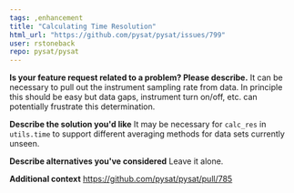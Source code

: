 ```yaml
---
tags: ,enhancement
title: "Calculating Time Resolution"
html_url: "https://github.com/pysat/pysat/issues/799"
user: rstoneback
repo: pysat/pysat
---
```


**Is your feature request related to a problem? Please describe.**
It can be necessary to pull out the instrument sampling rate from data. In principle this should be easy but data gaps, instrument turn on/off, etc. can potentially frustrate this determination.

**Describe the solution you'd like**
It may be necessary for `calc_res` in `utils.time` to support different averaging methods for data sets currently unseen.

**Describe alternatives you've considered**
Leave it alone.

**Additional context**
https://github.com/pysat/pysat/pull/785